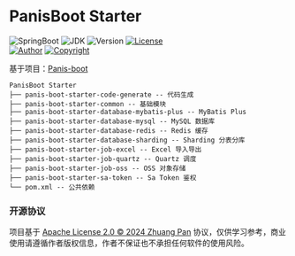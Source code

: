 # PanisBoot Starter

![SpringBoot](https://img.shields.io/badge/Spring%20Boot-3.3.0-blue.svg)
![JDK](https://img.shields.io/badge/JDK-21+-blue.svg)
![Version](https://img.shields.io/badge/Version-1.0.1--SNAPSHOT-blue.svg)
[![License](https://img.shields.io/badge/License-Apache%20License%202.0-B9D6AF.svg)](./LICENSE)
<br/>
[![Author](https://img.shields.io/badge/Author-paynezhuang-green.svg)](https://github.com/paynezhuang)
[![Copyright](https://img.shields.io/badge/Copyright-2024%20Zhuang%20Pan%20@PanisBootStarter-green.svg)](https://github.com/paynezhuang)


基于项目：[Panis-boot](https://github.com/paynezhuang/panis-boot)

```
PanisBoot Starter
├── panis-boot-starter-code-generate -- 代码生成
├── panis-boot-starter-common -- 基础模块
├── panis-boot-starter-database-mybatis-plus -- MyBatis Plus
├── panis-boot-starter-database-mysql -- MySQL 数据库
├── panis-boot-starter-database-redis -- Redis 缓存
├── panis-boot-starter-database-sharding -- Sharding 分表分库
├── panis-boot-starter-job-excel -- Excel 导入导出
├── panis-boot-starter-job-quartz -- Quartz 调度
├── panis-boot-starter-job-oss -- OSS 对象存储
├── panis-boot-starter-sa-token -- Sa Token 鉴权
└── pom.xml -- 公共依赖
```


### 开源协议

项目基于 [Apache License 2.0 © 2024 Zhuang Pan](./LICENSE) 协议，仅供学习参考，商业使用请遵循作者版权信息，作者不保证也不承担任何软件的使用风险。